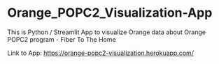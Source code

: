 # Orange_POPC2_Visualization-App
 This is Python / Streamlit App to visualize Orange data about Orange POPC2 program - Fiber To The Home 

Link to App: https://orange-popc2-visualization.herokuapp.com/
